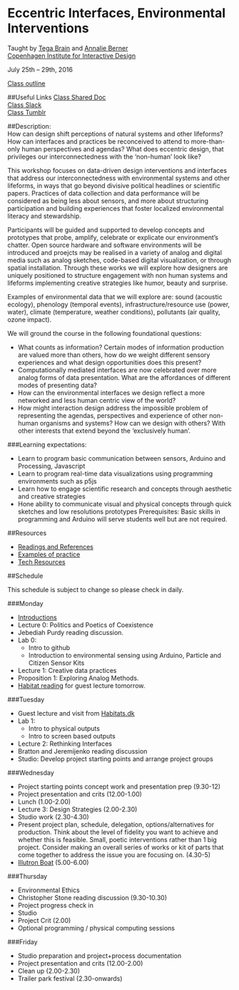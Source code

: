 # Eccentric Interfaces, Environmental Interventions
Taught by [Tega Brain](http://tegabrain.com/) and [Annalie Berner](http://www.annelieberner.com/)  
[Copenhagen Institute for Interactive Design](http://ciid.dk/education/summer-school/ciid-summer-school-2016/workshops/eccentric-interfaces-environmental-interventions/) 

July 25th – 29th, 2016  

[Class outline](https://tegacodes.github.io/EccentricInterfaces/#/) 

##Useful Links
[Class Shared Doc](https://paper.dropbox.com/doc/Test-doc-hhRZor2rFpYTw2rcqLmTN)  
[Class Slack](https://eccentric-interfaces.slack.com)  
[Class Tumblr](https://www.tumblr.com/join/DSsKvwaQ8U)  

##Description:  
How can design shift perceptions of natural systems and other lifeforms? How can interfaces and practices be reconceived to attend to more-than-only human perspectives and agendas? What does eccentric design, that privileges our interconnectedness with the ‘non-human’ look like?  

This workshop focuses on data-driven design interventions and interfaces that address our interconnectedness with environmental systems and other lifeforms, in ways that go beyond divisive political headlines or scientific papers. Practices of data collection and data performance will be considered as being less about sensors, and more about structuring participation and building experiences that foster localized environmental literacy and stewardship.  

Participants will be guided and supported to develop concepts and prototypes that probe, amplify, celebrate or explicate our environment’s chatter. Open source hardware and software environments will be introduced and proejcts may be realised in a variety of analog and digital media such as analog sketches, code-based digital visualization, or through spatial installation. Through these works we will explore how designers are uniquely positioned to structure engagement with non human systems and lifeforms implementing creative strategies like humor, beauty and surprise.  

Examples of environmental data that we will explore are: sound (acoustic ecology), phenology (temporal events), infrastructure/resource use (power, water), climate (temperature, weather conditions), pollutants (air quality, ozone impact).  

We will ground the course in the following foundational questions:  

* What counts as information? Certain modes of information production are valued more than others, how do we weight different sensory experiences and what design opportunities does this present?
* Computationally mediated interfaces are now celebrated over more analog forms of data presentation. What are the affordances of different modes of presenting data?
* How can the environmental interfaces we design reflect a more networked and less human centric view of the world?
* How might interaction design address the impossible problem of representing the agendas, perspectives and experience of other non-human organisms and systems? How can we design with others? With other interests that extend beyond the ‘exclusively human’.

###Learning expectations:  

* Learn to program basic communication between sensors, Arduino and Processing, Javascript
* Learn to program real-time data visualizations using programming environments such as p5js
* Learn how to engage scientific research and concepts through aesthetic and creative strategies
* Hone ability to communicate visual and physical concepts through quick sketches and low resolutions prototypes
Prerequisites: Basic skills in programming and Arduino will serve students well but are not required.

##Resources

* [Readings and References](https://github.com/tegacodes/EccentricInterfaces/blob/master/reading-resources.md)
* [Examples of practice](https://github.com/tegacodes/EccentricInterfaces/blob/master/practice.md)
* [Tech Resources](https://github.com/tegacodes/EccentricInterfaces/blob/master/tech-resources.md)

##Schedule

This schedule is subject to change so please check in daily.

###Monday
* [Introductions](https://tegacodes.github.io/EccentricInterfaces/slides/0/0.html)
* Lecture 0: Politics and Poetics of Coexistence
* Jebediah Purdy reading discussion.
* Lab 0:
	* Intro to github
	* Introduction to environmental sensing using Arduino, Particle and Citizen Sensor Kits
* Lecture 1: Creative data practices
* Proposition 1: Exploring Analog Methods.
* [Habitat reading](https://github.com/tegacodes/EccentricInterfaces/blob/master/attachments/Bynatur_publikation.pdf) for guest lecture tomorrow. 

###Tuesday
* Guest lecture and visit from [Habitats.dk](http://www.habitats.dk/)
* Lab 1:
	* Intro to physical outputs
	* Intro to screen based outputs
* Lecture 2: Rethinking Interfaces
* Bratton and Jeremijenko reading discussion
* Studio: Develop project starting points and arrange project groups

###Wednesday
* Project starting points concept work and presentation prep (9.30-12)
* Project presentation and crits (12.00-1.00)
* Lunch (1.00-2.00)
* Lecture 3: Design Strategies (2.00-2.30)
* Studio work (2.30-4.30)
* Present project plan, schedule, delegation, options/alternatives for production. Think about the level of fidelity you want to achieve and whether this is feasible. Small, poetic interventions rather than 1 big project. Consider making an overall series of works or kit of parts that come together to address the issue you are focusing on. (4.30-5)
* [Illutron Boat](http://illutron.dk/About-illutron/solo) (5.00-6.00)

###Thursday
* Environmental Ethics 
* Christopher Stone reading discussion (9.30-10.30)
* Project progress check in
* Studio
* Project Crit (2.00)
* Optional programming / physical computing sessions

###Friday
* Studio preparation and project+process documentation
* Project presentation and crits (12.00-2.00)
* Clean up (2.00-2.30)
* Trailer park festival (2.30-onwards)
